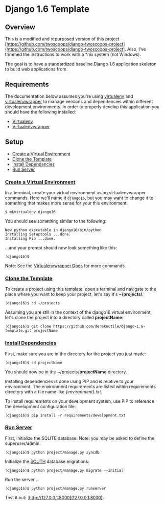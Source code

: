 # Django 1.6 Template

## Overview
This is a modified and repurposed version of this project [https://github.com/twoscoops/django-twoscoops-project](https://github.com/twoscoops/django-twoscoops-project).  Also, I've trimmed the instructions to work with a *nix system (not Windows).

The goal is to have a standardized baseline Django 1.6 application skeleton to build web applications from.

## Requirements
The documentation below assumes you're using [virtualenv](http://www.virtualenv.org/ "Virtualenv") and [virtualenvwrapper](http://virtualenvwrapper.readthedocs.org/ "Virtualenvwrapper") to manage versions and dependencies within different development environments.  In order to properly develop this application you should have the following installed:

* [Virtualenv](http://www.virtualenv.org/ "Virtualenv")
* [Virtualenvwrapper](http://virtualenvwrapper.readthedocs.org/ "Virtualenvwrapper")

## Setup

* [Create a Virtual Environment](#create-virtualenv)
* [Clone the Template](#clone-template)
* [Install Dependencies](#install-dependencies)
* [Run Server](#run-server)

### [Create a Virtual Environment](id:anchor-create-a-virtual-environment)

In a terminal, create your virtual environment using virtualenvwrapper commands.  Here we'll name it ```django16```, but you may want to change it to something that makes more sense for your this environment.

    $ mkvirtualenv django16

You should see something similar to the following:

    New python executable in django16/bin/python
    Installing Setuptools ...done.
    Installing Pip ...done.

…and your prompt should now look something like this:

    (django16)$

Note: See the [Virtualenvwrapper Docs](http://virtualenvwrapper.readthedocs.org/en/latest/command_ref.html "Virtualenvwrapper Docs") for more commands.

### [Clone the Template](id:anchor-clone-the-template)

To create a project using this template, open a terminal and navigate to the place where you want to keep your project, let's say it's **~/projects/**.

    (django16)$ cd ~/projects

Assuming you are still in the context of the django16 virtual environment, let's clone the project into a directory called **projectName**:

    (django16)$ git clone https://github.com/dereknutile/django-1.6-template.git projectName

### [Install Dependencies](id:anchor-install-dependencies)

First, make sure you are in the directory for the project you just made:

    (django16)$ cd projectName

You should now be in the ~/projects/**projectName** directory.


Installing dependencies is done using PIP and is relative to your environment.  The environment requirements are listed within requirements directory with a file name like _{environment}.txt_.

To install requirements on your development system, use PIP to reference the development configuration file:

    (django16)$ pip install -r requirements/development.txt

### [Run Server](id:anchor-run-server)

First, initialize the SQLITE database.  Note: you may be asked to define the superuser/admin.

    (django16)$ python project/manage.py syncdb
    
Initialize the [SOUTH](http://south.readthedocs.org/) database migrations:

    (django16)$ python project/manage.py migrate --initial

Run the server ...

    (django16)$ python project/manage.py runserver    

Test it out: [http://127.0.0.1:8000](127.0.0.1:8000).